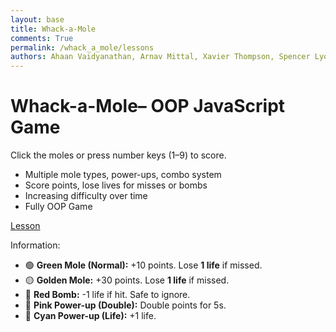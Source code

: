 ```yaml
---
layout: base
title: Whack-a-Mole
comments: True
permalink: /whack_a_mole/lessons
authors: Ahaan Vaidyanathan, Arnav Mittal, Xavier Thompson, Spencer Lyons, Nikhil Naryan, Sharuya Signh 
---
```

# Whack-a-Mole– OOP JavaScript Game

Click the moles or press number keys (1–9) to score.  
- Multiple mole types, power-ups, combo system  
- Score points, lose lives for misses or bombs  
- Increasing difficulty over time  
- Fully OOP Game  

<a href="{{site.baseurl}}/lessons/oriented">Lesson</a>

Information:

- 🟢 **Green Mole (Normal):** +10 points. Lose **1 life** if missed.  
- 🟡 **Golden Mole:** +30 points. Lose **1 life** if missed.  
- 🔴 **Red Bomb:** -1 life if hit. Safe to ignore.  
- 🌸 **Pink Power-up (Double):** Double points for 5s.  
- 🔵 **Cyan Power-up (Life):** +1 life.  

<canvas id="gameCanvas" width="450" height="450"></canvas>
<script>
  // ======= Hole Class =======
  class Hole {
    constructor(x, y, size, index) {
      this.x = x;
      this.y = y;
      this.size = size;
      this.index = index;
      this.entity = null; // Mole or PowerUp
    }
    draw(ctx) {
      // circular dirt hole with shading
      const cx = this.x + this.size / 2;
      const cy = this.y + this.size / 2;
      const r = this.size / 2.6;

      const grad = ctx.createRadialGradient(cx, cy, r * 0.3, cx, cy, r);
      grad.addColorStop(0, "#5a3b1a"); // inner dirt
      grad.addColorStop(1, "#2e1b0b"); // dark rim
      ctx.fillStyle = grad;
      ctx.beginPath();
      ctx.arc(cx, cy, r, 0, Math.PI * 2);
      ctx.fill();

      // subtle rim outline for definition
      ctx.strokeStyle = "rgba(0,0,0,0.35)";
      ctx.lineWidth = 3;
      ctx.beginPath();
      ctx.arc(cx, cy, r * 1.02, 0, Math.PI * 2);
      ctx.stroke();
    }
  }

  // ======= Base Entity =======
  class Entity {
    constructor(hole, duration=1000) {
      this.hole = hole;
      this.hole.entity = this;
      this.duration = duration;
      this.startTime = Date.now();
      this.hit = false;
    }
    draw(ctx) {}
    update(game) {
      if (Date.now() - this.startTime > this.duration) {
        // penalize only missed normal/golden moles
        if (this instanceof Mole && !this.hit) {
          if (this.type === "normal" || this.type === "golden") {
            game.lives--;
          }
        }
        this.hole.entity = null;
        return false;
      }
      return true;
    }
  }

  // ======= Mole Class =======
  class Mole extends Entity {
    constructor(hole, type="normal") {
      const durations = { normal:1000, golden:800, bomb:1000 };
      super(hole, durations[type]);
      this.type = type;
    }
    draw(ctx) {
      const { x, y, size } = this.hole;
      if (this.hit) return;

      const cx = x + size / 2;
      const cy = y + size / 2;
      const r = size / 3;

      ctx.beginPath();
      if (this.type === "normal") ctx.fillStyle = "#8b4513"; // brown mole
      else if (this.type === "golden") ctx.fillStyle = "gold";
      else if (this.type === "bomb") ctx.fillStyle = "black";

      // Main mole body (slight ellipse)
      ctx.ellipse(cx, cy, r * 0.8, r, 0, 0, Math.PI * 2);
      ctx.fill();

      if (this.type !== "bomb") {
        // Eyes (white + pupils)
        ctx.fillStyle = "white";
        ctx.beginPath();
        ctx.arc(cx - r * 0.3, cy - r * 0.2, r * 0.15, 0, Math.PI * 2);
        ctx.arc(cx + r * 0.3, cy - r * 0.2, r * 0.15, 0, Math.PI * 2);
        ctx.fill();

        ctx.fillStyle = "black";
        ctx.beginPath();
        ctx.arc(cx - r * 0.3, cy - r * 0.2, r * 0.07, 0, Math.PI * 2);
        ctx.arc(cx + r * 0.3, cy - r * 0.2, r * 0.07, 0, Math.PI * 2);
        ctx.fill();

        // Nose
        ctx.fillStyle = "pink";
        ctx.beginPath();
        ctx.arc(cx, cy, r * 0.15, 0, Math.PI * 2);
        ctx.fill();
      } else {
        // Bomb symbol — save/restore so HUD alignment isn't affected
        ctx.save();
        ctx.fillStyle = "red";
        ctx.font = `${r * 1.2}px Arial`;
        ctx.textAlign = "center";
        ctx.textBaseline = "middle";
        ctx.fillText("💣", cx, cy);
        ctx.restore();
      }
    }
    onHit(game){
      if(this.type==="normal") game.addScore(10);
      else if(this.type==="golden") game.addScore(30);
      else if(this.type==="bomb") game.lives--;
      this.hit = true;
      this.hole.entity = null;
    }
  }

  // ======= PowerUp Class =======
  class PowerUp extends Entity {
    constructor(hole, type) {
      super(hole, 1200);
      this.type = type; // "double" or "life"
    }
    draw(ctx){
      const { x, y, size } = this.hole;
      const cx = x + size/2;
      const cy = y + size/2;
      ctx.beginPath();
      ctx.fillStyle = this.type==="double" ? "pink" : "cyan";
      ctx.arc(cx, cy, size/4, 0, 2*Math.PI);
      ctx.fill();
    }
    onHit(game){
      if(this.type==="double") game.activateMultiplier(5000);
      else if(this.type==="life") game.lives++;
      this.hole.entity = null;
    }
  }

  // ======= Game Class =======
  class Game {
    constructor(canvasId){
      this.canvas = document.getElementById(canvasId);
      this.ctx = this.canvas.getContext("2d");
      this.canvas.tabIndex = 1;
      this.canvas.style.outline = "none";
      this.canvas.focus();

      this.gridSize = 3;
      this.holeSize = this.canvas.width / this.gridSize;
      this.holes = [];
      let idx = 1;
      for (let r = 0; r < this.gridSize; r++) {
        for (let c = 0; c < this.gridSize; c++) {
          this.holes.push(new Hole(c*this.holeSize, r*this.holeSize, this.holeSize, idx++));
        }
      }

      this.moles = [];
      this.score = 0;
      this.highScore = localStorage.getItem("whackAMoleHighScore") || 0;
      this.lives = 5;
      this.spawnInterval = 1500;
      this.lastSpawn = Date.now();
      this.state = "title";
      this.multiplier = 1;
      this.multiplierEnd = 0;

      this.keys = {};
      window.addEventListener("keydown", e => this.keys[e.key] = true);
      window.addEventListener("keyup",   e => this.keys[e.key] = false);
      this.canvas.addEventListener("click", e=>{
        if (this.state === "title" || this.state === "gameover") {
          this.start();
        } else {
          this.handleClick(e);
        }
      });

      requestAnimationFrame(() => this.update());
    }

    start(){
      this.score = 0; 
      this.lives = 5; 
      this.moles = []; 
      this.lastSpawn = Date.now();
      this.state = "playing"; 
      this.multiplier = 1; 
      this.multiplierEnd = 0;
      this.holes.forEach(h => h.entity = null);
    }

    spawnEntity(){
      const emptyHoles = this.holes.filter(h => !h.entity);
      if (emptyHoles.length === 0) return;
      const hole = emptyHoles[Math.floor(Math.random() * emptyHoles.length)];

      const r = Math.random();
      if (r < 0.7) this.moles.push(new Mole(hole, "normal"));
      else if (r < 0.85) this.moles.push(new Mole(hole, "golden"));
      else if (r < 0.95) this.moles.push(new Mole(hole, "bomb"));
      else {
        const type = Math.random() < 0.5 ? "double" : "life";
        this.moles.push(new PowerUp(hole, type));
      }
    }

    handleClick(e){
      const rect = this.canvas.getBoundingClientRect();
      const mx = e.clientX - rect.left;
      const my = e.clientY - rect.top;
      this.holes.forEach(h=>{
        if (h.entity) {
          const {x,y,size} = h;
          const cx = x + size/2, cy = y + size/2;
          const r = size/3;
          if (Math.hypot(mx - cx, my - cy) <= r) {
            h.entity.onHit(this);
          }
        }
      });
    }

    checkKeys(){
      for (const key in this.keys) {
        if (this.keys[key] && !isNaN(key)) {
          const num = parseInt(key);
          const hole = this.holes.find(h => h.index === num);
          if (hole && hole.entity) hole.entity.onHit(this);
          this.keys[key] = false;
        }
      }
    }

    addScore(points){
      const finalPoints = Math.floor(points * this.multiplier);
      this.score += finalPoints;
      if (this.score > this.highScore) this.highScore = this.score;
    }

    activateMultiplier(ms){
      this.multiplier = 2;
      this.multiplierEnd = Date.now() + ms;
    }

    update(){
      // Each state draws its own background to avoid overwriting the grass
      if (this.state === "title") this.drawTitle();
      else if (this.state === "playing") this.updateGame();
      else if (this.state === "gameover") this.drawGameOver();

      requestAnimationFrame(() => this.update());
    }

    updateGame(){
      // Grassy background
      const grad = this.ctx.createLinearGradient(0, 0, 0, this.canvas.height);
      grad.addColorStop(0, "#7ec850");   // lighter green top
      grad.addColorStop(1, "#4d8230");   // darker green bottom
      this.ctx.fillStyle = grad;
      this.ctx.fillRect(0, 0, this.canvas.width, this.canvas.height);

      if (Date.now() - this.lastSpawn > this.spawnInterval) {
        this.spawnEntity();
        this.lastSpawn = Date.now();
      }

      for (let i = this.moles.length - 1; i >= 0; i--) {
        if (!this.moles[i].update(this)) this.moles.splice(i, 1);
      }

      if (this.multiplier > 1 && Date.now() > this.multiplierEnd) this.multiplier = 1;

      this.checkKeys();

      // Board & entities
      this.holes.forEach(h => h.draw(this.ctx));
      this.moles.forEach(m => m.draw(this.ctx));

      // HUD (reset alignment so it isn't affected by mole/bomb drawing)
      this.ctx.textAlign = "left";
      this.ctx.textBaseline = "alphabetic";
      this.ctx.fillStyle = "black";
      this.ctx.font = "18px Arial";
      this.ctx.fillText("Score: " + this.score, 10, 20);
      this.ctx.fillText("High Score: " + this.highScore, 10, 45);
      this.ctx.fillText("Lives: " + this.lives, 10, 70);
      this.ctx.fillText("Multiplier: x" + this.multiplier, 10, 95);

      if (this.lives <= 0) {
        this.state = "gameover";
        localStorage.setItem("whackAMoleHighScore", this.highScore);
      }

      // Increase difficulty
      if (this.score > 0 && this.score % 100 === 0) {
        this.spawnInterval = Math.max(500, 1500 - Math.floor(this.score / 2));
      }
    }

    drawTitle(){
      const { ctx, canvas } = this;

      // Background gradient (sky -> sand)
      const gradient = ctx.createLinearGradient(0, 0, 0, canvas.height);
      gradient.addColorStop(0, "#87ceeb");
      gradient.addColorStop(1, "#f0e68c");
      ctx.fillStyle = gradient;
      ctx.fillRect(0, 0, canvas.width, canvas.height);

      ctx.textAlign = "center";
      ctx.textBaseline = "middle";

      // Title with shadow
      ctx.font = "bold 48px Arial";
      ctx.fillStyle = "white";
      ctx.shadowColor = "black";
      ctx.shadowBlur = 6;
      ctx.fillText("🐹 Whack-a-Mole+", canvas.width/2, 120);

      // Clear shadow for other text
      ctx.shadowBlur = 0;

      // Subtitle
      ctx.font = "22px Arial";
      ctx.fillStyle = "black";
      ctx.fillText("Click or press 1–9 to hit moles", canvas.width/2, 180);

      // Instructions
      ctx.font = "16px Arial";
      ctx.fillText("Golden = +30   |   Bomb = -1   |   Power-ups appear randomly", canvas.width/2, 220);

      // Start prompt with pulse effect
      ctx.font = "24px Arial";
      ctx.fillStyle = "darkblue";
      const alpha = 0.5 + 0.5 * Math.sin(Date.now() / 500); // pulse
      ctx.globalAlpha = alpha;
      ctx.fillText("Press ENTER or Click to Start", canvas.width/2, 300);
      ctx.globalAlpha = 1;

      // Reset alignment for other draws
      ctx.textAlign = "left"; 
      ctx.textBaseline = "alphabetic";

      if (this.keys["Enter"]) this.start();
    }

    drawGameOver(){
      // Simple dark background so text is clear
      const grad = this.ctx.createLinearGradient(0, 0, 0, this.canvas.height);
      grad.addColorStop(0, "#2c3e50");
      grad.addColorStop(1, "#1b2735");
      this.ctx.fillStyle = grad;
      this.ctx.fillRect(0, 0, this.canvas.width, this.canvas.height);

      this.ctx.fillStyle = "red";
      this.ctx.textAlign = "center";
      this.ctx.textBaseline = "middle";
      this.ctx.font = "36px Arial";
      this.ctx.fillText("GAME OVER", this.canvas.width/2, 180);

      this.ctx.fillStyle = "white";
      this.ctx.font = "24px Arial";
      this.ctx.fillText("Final Score: " + this.score, this.canvas.width/2, 230);
      this.ctx.fillText("Press ENTER or Click to Restart", this.canvas.width/2, 280);

      // Reset alignment for safety
      this.ctx.textAlign = "left";
      this.ctx.textBaseline = "alphabetic";

      if (this.keys["Enter"]) this.start();
    }
  }

  new Game("gameCanvas");
</script>
